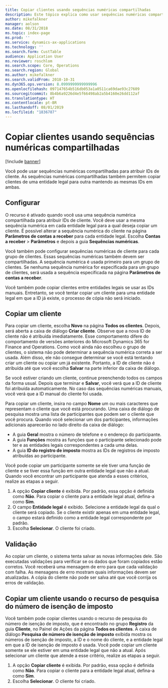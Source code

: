 ```yaml
---
title: Copiar clientes usando sequências numéricas compartilhadas
description: Este tópico explica como usar sequências numéricas compartilhadas para copiar um cliente para outra entidade legal mantendo a mesma ID.
author: mikefalkner
manager: aolson
ms.date: 08/31/2018
ms.topic: index-page
ms.prod: ''
ms.service: dynamics-ax-applications
ms.technology: ''
ms.search.form: CustTable
audience: Application User
ms.reviewer: roschlom
ms.search.scope: Core, Operations
ms.search.region: Global
ms.author: mikefalkner
ms.search.validFrom: 2018-10-31
ms.dyn365.ops.version: 8.0999999999999996
ms.openlocfilehash: 097147654b516db053a1a0511ca69dae93c27609
ms.sourcegitcommit: 8b4b6a9226d4e5f66498ab2a5b4160e26dd112af
ms.translationtype: HT
ms.contentlocale: pt-BR
ms.lasthandoff: 08/01/2019
ms.locfileid: "1836787"
---
```

# <a name="copy-customers-by-using-shared-number-sequences"></a>Copiar clientes usando sequências numéricas compartilhadas

[!include [banner](../includes/banner.md)]

Você pode usar sequências numéricas compartilhadas para atribuir IDs de cliente. As sequências numéricas compartilhadas também permitem copiar clientes de uma entidade legal para outra mantendo as mesmas IDs em ambas.

## <a name="setup"></a>Configurar

O recurso é ativado quando você usa uma sequência numérica compartilhada para atribuir IDs de cliente. Você deve usar a mesma sequência numérica em cada entidade legal para a qual deseja copiar um cliente. É possível alterar a sequência numérica do cliente na página **Parâmetros de contas a receber** para cada entidade legal. Escolha **Contas a receber** \> **Parâmetros** e depois a guia **Sequências numéricas**.

Você também pode configurar sequências numéricas de cliente para cada grupo de clientes. Essas sequências numéricas também devem ser compartilhadas. A sequência numérica é usada primeiro para um grupo de clientes. Se nenhuma sequência numérica for especificada para um grupo de clientes, será usada a sequência especificada na página **Parâmetros de contas a receber**.

Você também pode copiar clientes entre entidades legais se usar as IDs manuais. Entretanto, se você tentar copiar um cliente para uma entidade legal em que a ID já existe, o processo de cópia não será iniciado.

## <a name="copy-a-customer"></a>Copiar um cliente

Para copiar um cliente, escolha **Novo** na página **Todos os clientes**. Depois, será aberta a caixa de diálogo **Criar cliente**. Observe que a nova ID de cliente não é atribuída imediatamente. Esse comportamento difere do comportamento de versões anteriores do Microsoft Dynamics 365 for Finance and Operations. Como você ainda não escolheu o grupo de clientes, o sistema não pode determinar a sequência numérica correta a ser usada. Além disso, ele não consegue determinar se você está tentando criar um cliente ou copiar um já existente. Portanto, a ID de cliente não é atribuída até que você escolha **Salvar** na parte inferior da caixa de diálogo.

Se você estiver criando um cliente, continue preenchendo todos os campos da forma usual. Depois que terminar e **Salvar**, você verá que a ID de cliente foi atribuída automaticamente. No caso das sequências numéricas manuais, você verá que a ID manual do cliente foi usada.

Para copiar um cliente, insira no campo **Nome** um ou mais caracteres que representam o cliente que você está procurando. Uma caixa de diálogo de pesquisa mostra uma lista de participantes que podem ser o cliente que você procura. Quando você selecionar um dos participantes, informações adicionais aparecerão no lado direito da caixa de diálogo:

- A guia **Geral** mostra o número de telefone e o endereço do participante.
- A guia **Funções** mostra as funções que o participante selecionado pode ter e as entidades legais correspondentes a cada uma delas.
- A guia **ID do registro de imposto** mostra as IDs de registros de imposto atribuídas ao participante.

Você pode copiar um participante somente se ele tiver uma função de cliente e se tiver essa função em outra entidade legal que não a atual. Quando você encontrar um participante que atenda a esses critérios, realize as etapas a seguir.

1. A opção **Copiar cliente** é exibida. Por padrão, essa opção é definida como **Não**. Para copiar o cliente para a entidade legal atual, defina-a como **Sim**. 
2. O campo **Entidade legal** é exibido. Selecione a entidade legal da qual o cliente será copiado. Se o cliente existir apenas em uma entidade legal, o campo estará definido como a entidade legal correspondente por padrão.
3. Escolha **Selecionar**. O cliente foi criado.

## <a name="validation"></a>Validação

Ao copiar um cliente, o sistema tenta salvar as novas informações dele. São executadas validações para verificar se os dados que foram copiados estão corretos. Você receberá uma mensagem de erro para que cada validação com falha. As mensagens de erro mostram quais informações devem ser atualizadas. A cópia do cliente não pode ser salva até que você corrija os erros de validação.

## <a name="copy-a-customer-by-using-tax-exempt-number-search-feature"></a>Copiar um cliente usando o recurso de pesquisa do número de isenção de imposto

Você também pode copiar clientes usando o recurso de pesquisa do número de isenção de imposto, que é encontrado no grupo **Registro** da guia **Cliente**, no Painel de Ações da página **Todos os clientes**. A caixa de diálogo **Pesquisa de número de isenção de imposto** exibida mostra os números de isenção de imposto, a ID e o nome do cliente, e a entidade legal em que a ID de isenção de imposto é usada. Você pode copiar um cliente somente se ele estiver em uma entidade legal que não a atual. Após selecionar um cliente que atende a esse critério, realize as etapas a seguir.

1. A opção **Copiar cliente** é exibida. Por padrão, essa opção é definida como **Não**. Para copiar o cliente para a entidade legal atual, defina-a como **Sim**. 
2. Escolha **Selecionar**. O cliente foi criado.
